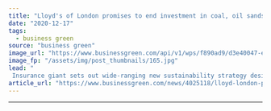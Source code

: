 ```yaml
---
title: "Lloyd's of London promises to end investment in coal, oil sands, and Arctic exploration"
date: "2020-12-17"
tags: 
  - business green
source: "business green"
image_url: "https://www.businessgreen.com/api/v1/wps/f890ad9/d3e40047-e11b-4c41-a9c4-62926cc2b330/3/lloyd-s-in-daylight-185x114.jpg"
image_fp: "/assets/img/post_thumbnails/165.jpg"
lead: "
 Insurance giant sets out wide-ranging new sustainability strategy designed to curb investment in fossil fuel infrastructure, but campaigners argue faster timetable is required ..."
article_url: "https://www.businessgreen.com/news/4025118/lloyd-london-promises-end-investment-coal-oil-sands-arctic-exploration"
---
```


---
